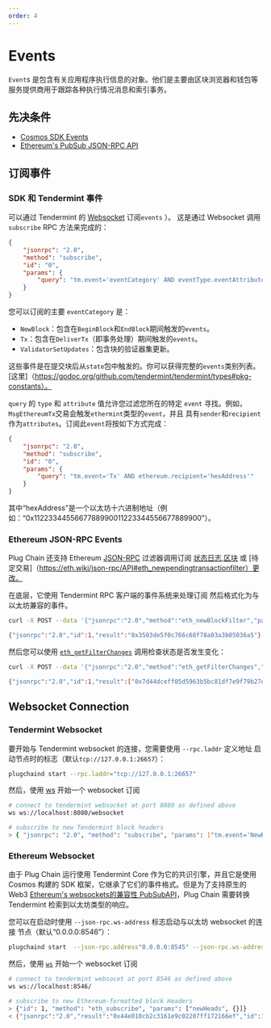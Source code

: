 ```yaml
---
order: 4
---
```


# Events

`Event`s 是包含有关应用程序执行信息的对象。他们是主要由区块浏览器和钱包等服务提供商用于跟踪各种执行情况消息和索引事务。

## 先决条件

- [Cosmos SDK Events](https://docs.cosmos.network/master/core/events.html) 
- [Ethereum's PubSub JSON-RPC API](https://geth.ethereum.org/docs/rpc/pubsub) 

## 订阅事件

### SDK 和 Tendermint 事件

可以通过 Tendermint 的 [Websocket](https://tendermint.com/docs/app-dev/subscribing-to-events-via-websocket.html#subscribing-to-events-via-websocket) 订阅`events` ）。
这是通过 Websocket 调用 `subscribe` RPC 方法来完成的：

```json
{
    "jsonrpc": "2.0",
    "method": "subscribe",
    "id": "0",
    "params": {
        "query": "tm.event='eventCategory' AND eventType.eventAttribute='attributeValue'"
    }
}
```

您可以订阅的主要 `eventCategory` 是：

- `NewBlock`：包含在`BeginBlock`和`EndBlock`期间触发的`events`。
- `Tx`：包含在`DeliverTx`（即事务处理）期间触发的`events`。
- `ValidatorSetUpdates`：包含块的验证器集更新。

这些事件是在提交块后从`state`包中触发的。你可以获得完整的`events`类别列表。[这里]（https://godoc.org/github.com/tendermint/tendermint/types#pkg-constants）。

`query` 的 `type` 和 `attribute` 值允许您过滤您所在的特定 `event`
寻找。例如，`MsgEthereumTx`交易会触发`ethermint`类型的`event`，并且
具有`sender`和`recipient`作为`attributes`。订阅此`event`将按如下方式完成：
```json
{
    "jsonrpc": "2.0",
    "method": "subscribe",
    "id": "0",
    "params": {
        "query": "tm.event='Tx' AND ethereum.recipient='hexAddress'"
    }
}
```

其中“hexAddress”是一个以太坊十六进制地址（例如：“0x1122334455667788990011223344556677889900”）。

### Ethereum JSON-RPC Events

Plug Chain 还支持 Ethereum [JSON-RPC](https://eth.wiki/json-rpc/API) 过滤器调用订阅 [状态日志](https://eth.wiki/json-rpc/API#eth_newfilter),[区块](https://eth.wiki/json-rpc/API#eth_newblockfilter) 或 [待定交易]（https://eth.wiki/json-rpc/API#eth_newpendingtransactionfilter）更改。

在底层，它使用 Tendermint RPC 客户端的事件系统来处理订阅
然后格式化为与以太坊兼容的事件。

```bash
curl -X POST --data '{"jsonrpc":"2.0","method":"eth_newBlockFilter","params":[],"id":1}' -H "Content-Type: application/json" http://localhost:8545

{"jsonrpc":"2.0","id":1,"result":"0x3503de5f0c766c68f78a03a3b05036a5"}
```

然后您可以使用 [`eth_getFilterChanges`](https://eth.wiki/json-rpc/API#eth_getfilterchanges) 调用检查状态是否发生变化：

```bash
curl -X POST --data '{"jsonrpc":"2.0","method":"eth_getFilterChanges","params":["0x3503de5f0c766c68f78a03a3b05036a5"],"id":1}' -H "Content-Type: application/json" http://localhost:8545

{"jsonrpc":"2.0","id":1,"result":["0x7d44dceff05d5963b5bc81df7e9f79b27e777b0a03a6feca09f3447b99c6fa71","0x3961e4050c27ce0145d375255b3cb829a5b4e795ac475c05a219b3733723d376","0xd7a497f95167d63e6feca70f344d9f6e843d097b62729b8f43bdcd5febf142ab","0x55d80a4ba6ef54f2a8c0b99589d017b810ed13a1fda6a111e1b87725bc8ceb0e","0x9e8b92c17280dd05f2562af6eea3285181c562ebf41fc758527d4c30364bcbc4","0x7353a4b9d6b35c9eafeccaf9722dd293c46ae2ffd4093b2367165c3620a0c7c9","0x026d91bda61c8789c59632c349b38fd7e7557e6b598b94879654a644cfa75f30","0x73e3245d4ddc3bba48fa67633f9993c6e11728a36401fa1206437f8be94ef1d3"]}
```

## Websocket Connection

### Tendermint Websocket

要开始与 Tendermint websocket 的连接，您需要使用 `--rpc.laddr` 定义地址
启动节点时的标志（默认`tcp://127.0.0.1:26657`）：

```bash
plugchaind start --rpc.laddr="tcp://127.0.0.1:26657"
```

然后，使用 [ws](https://github.com/hashrocket/ws) 开始一个 websocket 订阅

```bash
# connect to tendermint websocket at port 8080 as defined above
ws ws://localhost:8080/websocket

# subscribe to new Tendermint block headers
> { "jsonrpc": "2.0", "method": "subscribe", "params": ["tm.event='NewBlockHeader'"], "id": 1 }
```

### Ethereum Websocket

由于 Plug Chain 运行使用 Tendermint Core 作为它的共识引擎，并且它是使用 Cosmos 构建的
SDK 框架，它继承了它们的事件格式。但是为了支持原生的Web3
[Ethereum's websockets的兼容性
PubSubAPI](https://geth.ethereum.org/docs/rpc/pubsub)，Plug Chain 需要转换 Tendermint
检索到以太坊类型的响应。

您可以在启动时使用 `--json-rpc.ws-address` 标志启动与以太坊 websocket 的连接
节点（默认“0.0.0.0:8546”）：
```bash
plugchaind start  --json-rpc.address"0.0.0.0:8545" --json-rpc.ws-address="0.0.0.0:8546" --evm.rpc.api="eth,web3,net,txpool,debug" --json-rpc.enable
```

然后，使用 [`ws`](https://github.com/hashrocket/ws) 开始一个 websocket 订阅

```bash
# connect to tendermint websocet at port 8546 as defined above
ws ws://localhost:8546/

# subscribe to new Ethereum-formatted block Headers
> {"id": 1, "method": "eth_subscribe", "params": ["newHeads", {}]}
< {"jsonrpc":"2.0","result":"0x44e010cb2c3161e9c02207ff172166ef","id":1}
```
